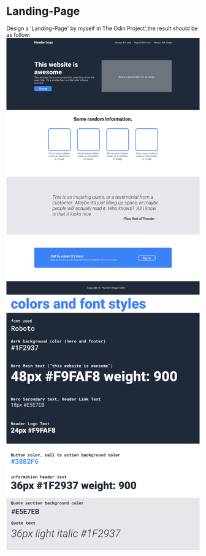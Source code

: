 # Landing-Page

Design a 'Landing-Page' by myself in The Odin Project',the result should be as follow:
![Full Design](./img/01.png)
![Color and Font](./img/02.png)